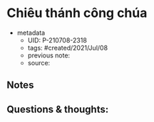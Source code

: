 # Chiêu thánh công chúa

- metadata
	- UID: P-210708-2318
	- tags: #created/2021/Jul/08
	- previous note: 
	- source: 

## Notes

## Questions & thoughts:

